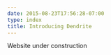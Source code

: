 ```yaml
---
date: 2015-08-23T17:56:28-07:00
type: index
title: Introducing Dendrite
---
```


Website under construction
